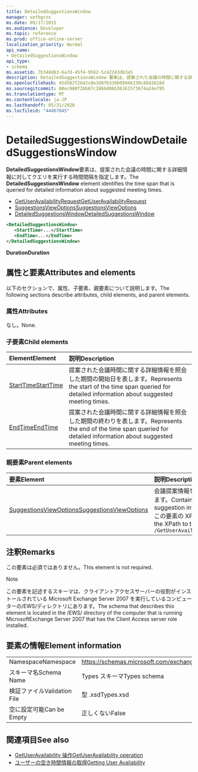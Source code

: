 ```yaml
---
title: DetailedSuggestionsWindow
manager: sethgros
ms.date: 09/17/2015
ms.audience: Developer
ms.topic: reference
ms.prod: office-online-server
localization_priority: Normal
api_name:
- DetailedSuggestionsWindow
api_type:
- schema
ms.assetid: 7b348d63-6a7d-45f4-9562-5c42243d63a5
description: DetailedSuggestionsWindow 要素は、提案された会議の時間に関する詳細情報に対してクエリを実行する時間間隔を指定します。
ms.openlocfilehash: 45d582f2642c0e3d8f6330b09946230c8842618d
ms.sourcegitcommit: 88ec988f2bb67c1866d06b361615f3674a24e795
ms.translationtype: MT
ms.contentlocale: ja-JP
ms.lasthandoff: 05/31/2020
ms.locfileid: "44467845"
---
```

# <a name="detailedsuggestionswindow"></a><span data-ttu-id="5c416-103">DetailedSuggestionsWindow</span><span class="sxs-lookup"><span data-stu-id="5c416-103">DetailedSuggestionsWindow</span></span>

<span data-ttu-id="5c416-104">**DetailedSuggestionsWindow**要素は、提案された会議の時間に関する詳細情報に対してクエリを実行する時間間隔を指定します。</span><span class="sxs-lookup"><span data-stu-id="5c416-104">The **DetailedSuggestionsWindow** element identifies the time span that is queried for detailed information about suggested meeting times.</span></span> 
  
- [<span data-ttu-id="5c416-105">GetUserAvailabilityRequest</span><span class="sxs-lookup"><span data-stu-id="5c416-105">GetUserAvailabilityRequest</span></span>](getuseravailabilityrequest.md) 
- [<span data-ttu-id="5c416-106">SuggestionsViewOptions</span><span class="sxs-lookup"><span data-stu-id="5c416-106">SuggestionsViewOptions</span></span>](suggestionsviewoptions.md) 
- [<span data-ttu-id="5c416-107">DetailedSuggestionsWindow</span><span class="sxs-lookup"><span data-stu-id="5c416-107">DetailedSuggestionsWindow</span></span>](detailedsuggestionswindow.md)
  
```xml
<DetailedSuggestionsWindow>
   <StartTime>...</StartTime>
   <EndTime>...</EndTime>
</DetailedSuggestionsWindow>
```

 <span data-ttu-id="5c416-108">**Duration**</span><span class="sxs-lookup"><span data-stu-id="5c416-108">**Duration**</span></span>
## <a name="attributes-and-elements"></a><span data-ttu-id="5c416-109">属性と要素</span><span class="sxs-lookup"><span data-stu-id="5c416-109">Attributes and elements</span></span>

<span data-ttu-id="5c416-110">以下のセクションで、属性、子要素、親要素について説明します。</span><span class="sxs-lookup"><span data-stu-id="5c416-110">The following sections describe attributes, child elements, and parent elements.</span></span>
  
### <a name="attributes"></a><span data-ttu-id="5c416-111">属性</span><span class="sxs-lookup"><span data-stu-id="5c416-111">Attributes</span></span>

<span data-ttu-id="5c416-112">なし。</span><span class="sxs-lookup"><span data-stu-id="5c416-112">None.</span></span>
  
### <a name="child-elements"></a><span data-ttu-id="5c416-113">子要素</span><span class="sxs-lookup"><span data-stu-id="5c416-113">Child elements</span></span>

|<span data-ttu-id="5c416-114">**Element**</span><span class="sxs-lookup"><span data-stu-id="5c416-114">**Element**</span></span>|<span data-ttu-id="5c416-115">**説明**</span><span class="sxs-lookup"><span data-stu-id="5c416-115">**Description**</span></span>|
|:-----|:-----|
|[<span data-ttu-id="5c416-116">StartTime</span><span class="sxs-lookup"><span data-stu-id="5c416-116">StartTime</span></span>](starttime.md) <br/> |<span data-ttu-id="5c416-117">提案された会議時間に関する詳細情報を照会した期間の開始日を表します。</span><span class="sxs-lookup"><span data-stu-id="5c416-117">Represents the start of the time span queried for detailed information about suggested meeting times.</span></span>  <br/> |
|[<span data-ttu-id="5c416-118">EndTime</span><span class="sxs-lookup"><span data-stu-id="5c416-118">EndTime</span></span>](endtime.md) <br/> |<span data-ttu-id="5c416-119">提案された会議時間に関する詳細情報を照会した期間の終わりを表します。</span><span class="sxs-lookup"><span data-stu-id="5c416-119">Represents the end of the time span queried for detailed information about suggested meeting times.</span></span>  <br/> |
   
### <a name="parent-elements"></a><span data-ttu-id="5c416-120">親要素</span><span class="sxs-lookup"><span data-stu-id="5c416-120">Parent elements</span></span>

|<span data-ttu-id="5c416-121">**要素**</span><span class="sxs-lookup"><span data-stu-id="5c416-121">**Element**</span></span>|<span data-ttu-id="5c416-122">**説明**</span><span class="sxs-lookup"><span data-stu-id="5c416-122">**Description**</span></span>|
|:-----|:-----|
|[<span data-ttu-id="5c416-123">SuggestionsViewOptions</span><span class="sxs-lookup"><span data-stu-id="5c416-123">SuggestionsViewOptions</span></span>](suggestionsviewoptions.md) <br/> |<span data-ttu-id="5c416-124">会議提案情報を取得するためのオプションが含まれています。</span><span class="sxs-lookup"><span data-stu-id="5c416-124">Contains the options for obtaining meeting suggestion information.</span></span>  <br/> <span data-ttu-id="5c416-125">この要素の XPath を次に示します。</span><span class="sxs-lookup"><span data-stu-id="5c416-125">The following is the XPath to this element:</span></span>  <br/>  `/GetUserAvailabilityRequest/SuggestionViewOptions` <br/> |
   
## <a name="remarks"></a><span data-ttu-id="5c416-126">注釈</span><span class="sxs-lookup"><span data-stu-id="5c416-126">Remarks</span></span>

<span data-ttu-id="5c416-127">この要素は必須ではありません。</span><span class="sxs-lookup"><span data-stu-id="5c416-127">This element is not required.</span></span>
  
> [!NOTE]
> <span data-ttu-id="5c416-128">この要素を記述するスキーマは、クライアントアクセスサーバーの役割がインストールされている Microsoft Exchange Server 2007 を実行しているコンピューターの/EWS/ディレクトリにあります。</span><span class="sxs-lookup"><span data-stu-id="5c416-128">The schema that describes this element is located in the /EWS/ directory of the computer that is running MicrosoftExchange Server 2007 that has the Client Access server role installed.</span></span> 
  
## <a name="element-information"></a><span data-ttu-id="5c416-129">要素の情報</span><span class="sxs-lookup"><span data-stu-id="5c416-129">Element information</span></span>

|||
|:-----|:-----|
|<span data-ttu-id="5c416-130">Namespace</span><span class="sxs-lookup"><span data-stu-id="5c416-130">Namespace</span></span>  <br/> |https://schemas.microsoft.com/exchange/services/2006/types  <br/> |
|<span data-ttu-id="5c416-131">スキーマ名</span><span class="sxs-lookup"><span data-stu-id="5c416-131">Schema Name</span></span>  <br/> |<span data-ttu-id="5c416-132">Types スキーマ</span><span class="sxs-lookup"><span data-stu-id="5c416-132">Types schema</span></span>  <br/> |
|<span data-ttu-id="5c416-133">検証ファイル</span><span class="sxs-lookup"><span data-stu-id="5c416-133">Validation File</span></span>  <br/> |<span data-ttu-id="5c416-134">型 .xsd</span><span class="sxs-lookup"><span data-stu-id="5c416-134">Types.xsd</span></span>  <br/> |
|<span data-ttu-id="5c416-135">空に設定可能</span><span class="sxs-lookup"><span data-stu-id="5c416-135">Can be Empty</span></span>  <br/> |<span data-ttu-id="5c416-136">正しくない</span><span class="sxs-lookup"><span data-stu-id="5c416-136">False</span></span>  <br/> |
   
## <a name="see-also"></a><span data-ttu-id="5c416-137">関連項目</span><span class="sxs-lookup"><span data-stu-id="5c416-137">See also</span></span>

- [<span data-ttu-id="5c416-138">GetUserAvailability 操作</span><span class="sxs-lookup"><span data-stu-id="5c416-138">GetUserAvailability operation</span></span>](getuseravailability-operation.md)
- [<span data-ttu-id="5c416-139">ユーザーの空き時間情報の取得</span><span class="sxs-lookup"><span data-stu-id="5c416-139">Getting User Availability</span></span>](https://msdn.microsoft.com/library/d4133fcb-9b0f-4e6b-aadf-a389da83516a%28Office.15%29.aspx)

